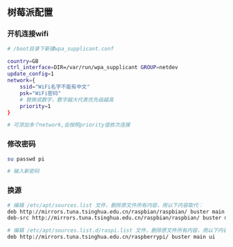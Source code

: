 <!--
 * @Description: 
 * @Version: 1.0
 * @Author: DaLao
 * @Email: dalao_li@163.com
 * @Date: 2021-10-07 21:09:16
 * @LastEditors: dalao
 * @LastEditTime: 2022-04-17 09:37:10
-->

## 树莓派配置


### 开机连接wifi


```sh
# /boot目录下新建wpa_supplicant.conf

country=GB
ctrl_interface=DIR=/var/run/wpa_supplicant GROUP=netdev
update_config=1
network={
    ssid="WiFi名字不能有中文"
    psk="WiFi密码"
    # 替换成数字，数字越大代表优先级越高
    priority=1
}

# 可添加多个network,会按照priority值依次连接
```


### 修改密码


```sh
su passwd pi

# 输入新密码
```


### 换源


```sh
# 编辑 /etc/apt/sources.list 文件，删除原文件所有内容，用以下内容取代：
deb http://mirrors.tuna.tsinghua.edu.cn/raspbian/raspbian/ buster main non-free contrib rpi
deb-src http://mirrors.tuna.tsinghua.edu.cn/raspbian/raspbian/ buster main non-free contrib rpi

# 编辑 /etc/apt/sources.list.d/raspi.list 文件，删除原文件所有内容，用以下内容取代：
deb http://mirrors.tuna.tsinghua.edu.cn/raspberrypi/ buster main ui
```